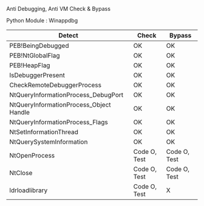 Anti Debugging, Anti VM Check & Bypass

Python Module : Winappdbg

|Detect|Check|Bypass|
|------|---|---|
|PEB!BeingDebugged|OK|OK|
|PEB!NtGlobalFlag|OK|OK|
|PEB!HeapFlag|OK|OK|
|IsDebuggerPresent|OK|OK|
|CheckRemoteDebuggerProcess|OK|OK|
|NtQueryInformationProcess_DebugPort|OK|OK|
|NtQueryInformationProcess_Object Handle|OK|OK|
|NtQueryInformationProcess_Flags|OK|OK|
|NtSetInformationThread|OK|OK|
|NtQuerySystemInformation|OK|OK|
|NtOpenProcess|Code O, Test|Code O, Test|
|NtClose|Code O, Test|Code O, Test|
|ldrloadlibrary|Code O, Test|X|


